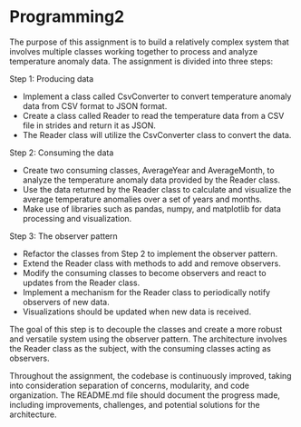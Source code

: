 # Programming2
The purpose of this assignment is to build a relatively complex system that involves multiple classes working together to process and analyze temperature anomaly data. The assignment is divided into three steps:

Step 1: Producing data
- Implement a class called CsvConverter to convert temperature anomaly data from CSV format to JSON format.
- Create a class called Reader to read the temperature data from a CSV file in strides and return it as JSON.
- The Reader class will utilize the CsvConverter class to convert the data.

Step 2: Consuming the data
- Create two consuming classes, AverageYear and AverageMonth, to analyze the temperature anomaly data provided by the Reader class.
- Use the data returned by the Reader class to calculate and visualize the average temperature anomalies over a set of years and months.
- Make use of libraries such as pandas, numpy, and matplotlib for data processing and visualization.

Step 3: The observer pattern
- Refactor the classes from Step 2 to implement the observer pattern.
- Extend the Reader class with methods to add and remove observers.
- Modify the consuming classes to become observers and react to updates from the Reader class.
- Implement a mechanism for the Reader class to periodically notify observers of new data.
- Visualizations should be updated when new data is received.

The goal of this step is to decouple the classes and create a more robust and versatile system using the observer pattern. The architecture involves the Reader class as the subject, with the consuming classes acting as observers.

Throughout the assignment, the codebase is continuously improved, taking into consideration separation of concerns, modularity, and code organization. The README.md file should document the progress made, including improvements, challenges, and potential solutions for the architecture.

